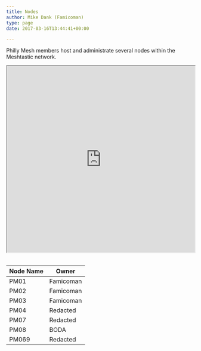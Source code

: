 ```yaml
---
title: Nodes
author: Mike Dank (Famicoman)
type: page
date: 2017-03-16T13:44:41+00:00

---
```

Philly Mesh members host and administrate several nodes within the Meshtastic network.

<iframe src="https://www.google.com/maps/d/u/0/embed?mid=1Zi9XvyqAW56dq4zsYGZdge8KWYaxoxk&ehbc=2E312F&noprof=1" width="100%" height="500"></iframe><br><br>
  
| Node Name   | Owner       |
| ----------- | ----------- |
| PM01        | Famicoman   |
| PM02        | Famicoman   |
| PM03        | Famicoman   |
| PM04        | Redacted    |
| PM07        | Redacted    |
| PM08        | BODA        |
| PM069       | Redacted    |
